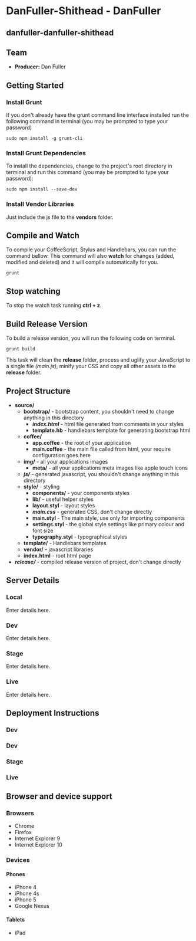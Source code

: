# DanFuller-Shithead - DanFuller
## danfuller-danfuller-shithead

## Team
- **Producer:** Dan Fuller

## Getting Started

### Install Grunt
If you don't already have the grunt command line interface installed run the following command in terminal (you may be prompted to type your password)

```
sudo npm install -g grunt-cli
```

### Install Grunt Dependencies
To install the dependencies, change to the project's root directory in terminal and run this command (you may be prompted to type your password):

```
sudo npm install --save-dev
```

### Install Vendor Libraries
Just include the js file to the **vendors** folder.

## Compile and Watch
To compile your CoffeeScript, Stylus and Handlebars, you can run the command bellow.
This command will also **watch** for changes (added, modified and deleted) and it will compile automatically for you.

```
grunt
```

## Stop watching
To stop the watch task running **ctrl + z**.

## Build Release Version
To build a release version, you will run the following code on terminal.

```
grunt build
```

This task will clean the **release** folder, process and uglify your JavaScript to a single file *(main.js)*, minify your CSS and copy all other assets to the **release** folder.

## Project Structure
-	**source/**
	-	**bootstrap/** - bootstrap content, you shouldn't need to change anything in this directory
		-	***index.html*** - html file generated from comments in your styles
		-	**template.hb** - handlebars template for generating bootstrap html
	-	**coffee/**
		-	**app.coffee** - the root of your application
		-	**main.coffee** - the main file called from html, your require configuration goes here
	-	**img/** - all your applications images
		-	**meta/** - all your applications meta images like apple touch icons
	-	***js/*** - generated javascript, you shouldn't change anything in this directory
	-	**style/** - styling
		-	**components/** - your components styles
		-	**lib/** - useful helper styles
		-	**layout.styl** - layout styles
		-	***main.css*** - generated CSS, don't change directly
		-	**main.styl** - The main style, use only for importing components
		-	**settings.styl** - the global style settings like primary colour and font size
		-	**typography.styl** - typographical styles
	-	**template/** - Handlebars templates
	-	**vendor/** - javascript libraries
	-	**index.html** - root html page
-	***release/*** - compiled release version of project, don't change directly

## Server Details

### Local

Enter details here.

### Dev

Enter details here.

### Stage

Enter details here.

### Live

Enter details here.

## Deployment Instructions

### Dev

### Dev

### Stage

### Live

## Browser and device support

### Browsers
-	Chrome
-	Firefox
-	Internet Explorer 9
-	Internet Explorer 10

### Devices

#### Phones
-	iPhone 4
-	iPhone 4s
-	iPhone 5
-	Google Nexus

#### Tablets
-	iPad